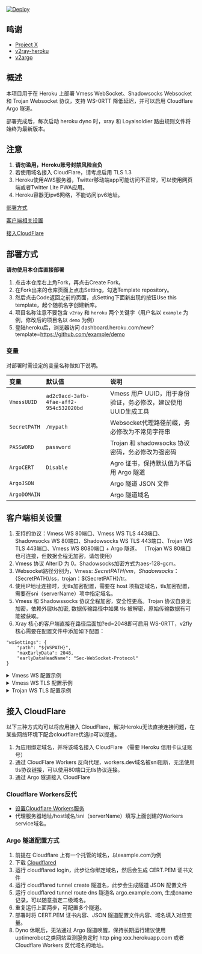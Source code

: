 [![Deploy](https://www.herokucdn.com/deploy/button.png)](https://dashboard.heroku.com/new?template=https://github.com/jy888888/inventory-management-system)

## 鸣谢

- [Project X](https://github.com/XTLS/Xray-core)
- [v2ray-heroku](https://github.com/bclswl0827/v2ray-heroku)
- [v2argo](https://github.com/funnymdzz/v2argo)

## 概述

本项目用于在 Heroku 上部署 Vmess WebSocket、Shadowsocks Websocket 和 Trojan Websocket 协议，支持 WS-0RTT 降低延迟，并可以启用 Cloudflare Argo 隧道。

部署完成后，每次启动 heroku dyno 时，xray 和 Loyalsoldier 路由规则文件将始终为最新版本。

## 注意

 1. **请勿滥用，Heroku账号封禁风险自负**
 2. 若使用域名接入 CloudFlare，请考虑启用 TLS 1.3
 3. Heroku使用AWS服务器，Twitter移动端app可能访问不正常，可以使用网页端或者Twitter Lite PWA应用。
 4. Heroku容器无ipv6网络，不能访问ipv6地址。

[部署方式](#部署方式)

[客户端相关设置](#客户端相关设置)  

[接入CloudFlare](#cf)  

## 部署方式

**请勿使用本仓库直接部署**

 1. 点击本仓库右上角Fork，再点击Create Fork。
 2. 在Fork出来的仓库页面上点击Setting，勾选Template repository。
 3. 然后点击Code返回之前的页面，点Setting下面新出现的按钮Use this template，起个随机名字创建新库。
 4. 项目名称注意不要包含 `v2ray` 和 `heroku` 两个关键字（用户名以 `example` 为例，修改后的项目名以 `demo` 为例）
 5. 登陆heroku后，浏览器访问 dashboard.heroku.com/new?template=<https://github.com/example/demo>

### 变量

对部署时需设定的变量名称做如下说明。

| 变量 | 默认值 | 说明 |
| :--- | :--- | :--- |
| `VmessUUID` | `ad2c9acd-3afb-4fae-aff2-954c532020bd` | Vmess 用户 UUID，用于身份验证，务必修改，建议使用UUID生成工具 |
| `SecretPATH` | `/mypath` | Websocket代理路径前缀，务必修改为不常见字符串 |
| `PASSWORD` | `password` | Trojan 和 shadowsocks 协议密码，务必修改为强密码 |
| `ArgoCERT` | `Disable` | Agro 证书，保持默认值为不启用 Argo 隧道 |
| `ArgoJSON` |  | Argo 隧道 JSON 文件 |
| `ArgoDOMAIN` |  | Argo 隧道域名 |

## 客户端相关设置

 1. 支持的协议：Vmess WS 80端口、Vmess WS TLS 443端口、Shadowsocks WS 80端口、Shadowsocks WS TLS 443端口、Trojan WS TLS 443端口、Vmess WS 8080端口 + Argo 隧道。
    （Trojan WS 80端口也可连接，但数据全程无加密，请勿使用）
 2. Vmess 协议 AlterID 为 0。Shadowsocks加密方式为aes-128-gcm。
 3. Websocket路径分别为，Vmess: ${SecretPATH}/vm，Shadowsocks：${SecretPATH}/ss，trojan：${SecretPATH}/tr。
 4. 使用IP地址连接时，无tls加密配置，需要在 host 项指定域名，tls加密配置，需要在sni（serverName）项中指定域名。
 5. Vmess 和 Shadowssocks 协议全程加密，安全性更高。Trojan 协议自身无加密，依赖外层tls加密, 数据传输路径中如果 tls 被解密，原始传输数据有可能被获取。
 6. Xray 核心的客户端直接在路径后面加?ed=2048即可启用 WS-0RTT，v2fly 核心需要在配置文件中添加如下配置：

```
"wsSettings": {
    "path": "${WSPATH}",
    "maxEarlyData": 2048,
    "earlyDataHeadName": "Sec-WebSocket-Protocol"
}
```
 <details>
<summary>Vmess WS 配置示例</summary>
 <img src="https://user-images.githubusercontent.com/98247050/169814131-73a32a4c-a4e8-48d7-981e-8747e6d07033.png"/>
</details>
 <details>
<summary>Vmess WS TLS 配置示例</summary>
 <img src="https://user-images.githubusercontent.com/98247050/169813997-36251e5c-d14c-4e55-a4b5-274b6ccc5e19.png"/>
</details>
 <details>
<summary>Trojan WS TLS 配置示例</summary>
 <img src="https://user-images.githubusercontent.com/98247050/169814349-69f26b20-03b3-4ef3-8bd6-09780ef0efb2.png"/>
</details>


## <a id="cf"></a>接入 CloudFlare

以下三种方式均可以将应用接入 CloudFlare，解决Heroku无法直接连接问题，在某些网络环境下配合cloudflare优选ip可以提速。

 1. 为应用绑定域名，并将该域名接入 CloudFlare （需要 Heroku 信用卡认证账号）
 2. 通过 CloudFlare Workers 反向代理，workers.dev域名被sni阻断，无法使用tls协议链接，可以使用80端口无tls协议连接。
 3. 通过 Argo 隧道接入 CloudFlare

### Cloudflare Workers反代

- [设置Cloudflare Workers服务](https://github.com/wy580477/PaaS-Related/blob/main/CF_Workers_Reverse_Proxy_chs.md)
- 代理服务器地址/host域名/sni（serverName）填写上面创建的Workers service域名。

### Argo 隧道配置方式

 1. 前提在 Cloudflare 上有一个托管的域名，以example.com为例
 2. 下载 [Cloudflared](https://github.com/cloudflare/cloudflared/releases)
 3. 运行 cloudflared login，此步让你绑定域名，然后会生成 CERT.PEM 证书文件
 4. 运行 cloudflared tunnel create 隧道名，此步会生成隧道 JSON 配置文件
 5. 运行 cloudflared tunnel route dns 隧道名 argo.example.com, 生成cname记录，可以随意指定二级域名。
 6. 重复运行上面两步，可配置多个隧道。
 7. 部署时将 CERT.PEM 证书内容、JSON 隧道配置文件内容、域名填入对应变量。
 8. Dyno 休眠后，无法通过 Argo 隧道唤醒，保持长期运行建议使用uptimerobot之类网站监测服务定时 http ping xxx.herokuapp.com 或者 Cloudflare Workers 反代域名的地址。
